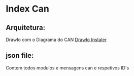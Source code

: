 # Index Can

## Arquitetura:
DrawIo com o Diagrama do CAN
[DrawIo Instaler](https://github.com/jgraph/drawio-desktop/releases/tag/v24.7.5)
## json file:
Contem todos modulos e mensagens can e respetivos ID's

